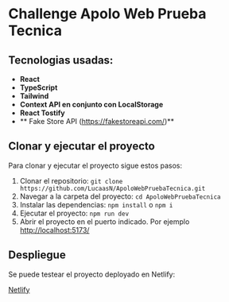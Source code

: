 # Challenge Apolo Web Prueba Tecnica

## Tecnologias usadas:

- **React**
- **TypeScript**
- **Tailwind**
- **Context API en conjunto con LocalStorage**
- **React Tostify**
- ** Fake Store API (https://fakestoreapi.com/)**


## Clonar y ejecutar el proyecto

Para clonar y ejecutar el proyecto sigue estos pasos:

1. Clonar el repositorio:
   `git clone https://github.com/LucaasN/ApoloWebPruebaTecnica.git`
2. Navegar a la carpeta del proyecto:
   `cd ApoloWebPruebaTecnica`
3. Instalar las dependencias:
   `npm install` o `npm i`
6. Ejecutar el proyecto:
   `npm run dev`
8. Abrir el proyecto en el puerto indicado. Por ejemplo [http://localhost:5173/](http://localhost:5173/)


## Despliegue
Se puede testear el proyecto deployado en Netlify:

[Netlify](https://wallbit-challenge.netlify.app/)
